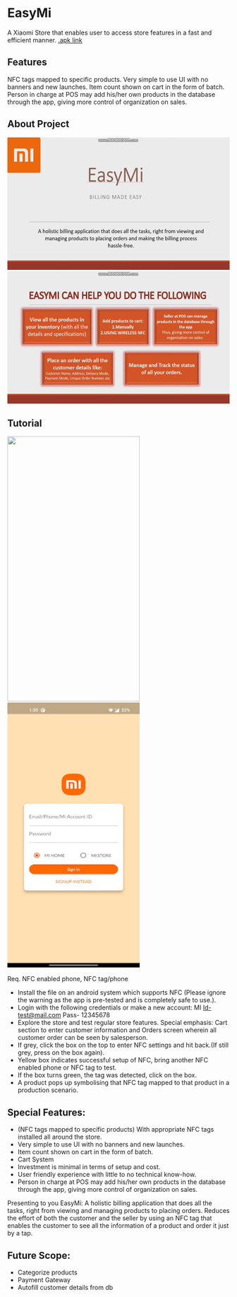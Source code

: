 # EasyMi

A Xiaomi Store that enables user to access store features in a fast and efficient manner.
[.apk link](https://drive.google.com/file/d/1-MkSpbs-CtE6CBUOC1gnIb0WyinYzM5Z/view?usp=sharing)

## Features

NFC tags mapped to specific products.
Very simple to use UI with no banners and new launches.
Item count shown on cart in the form of batch.
Person in charge at POS may add his/her own products in the database through the app, giving more control of organization on sales.

## About Project

<img src="./about1.png" height=300px width=600px>
<img src="./about2.png" height=300px width=600px>

## Tutorial

<img src="./tutorial2.gif" height=600px width=300px>
<img src="./home.jpg" height=600px width=300px>

Req. NFC enabled phone, NFC tag/phone

- Install the file on an android system which supports NFC (Please ignore the warning as the app is pre-tested and is completely safe to use.).
- Login with the following credentials or make a new account:
  MI Id-test@mail.com
  Pass- 12345678
- Explore the store and test regular store features.
  Special emphasis: Cart section to enter customer information and Orders screen wherein all customer order can be seen by salesperson.
- If grey, click the box on the top to enter NFC settings and hit back.(If still grey, press on the box again).
- Yellow box indicates successful setup of NFC, bring another NFC enabled phone or NFC tag to test.
- If the box turns green, the tag was detected, click on the box.
- A product pops up symbolising that NFC tag mapped to that product in a production scenario.

## Special Features:

- (NFC tags mapped to specific products) With appropriate NFC tags installed all around the store.
- Very simple to use UI with no banners and new launches.
- Item count shown on cart in the form of batch.
- Cart System
- Investment is minimal in terms of setup and cost.
- User friendly experience with little to no technical know-how.
- Person in charge at POS may add his/her own products in the database through the app, giving more control of organization on sales.

Presenting to you EasyMi: A holistic billing application that does all the tasks, right from viewing and managing products to placing orders.
Reduces the effort of both the customer and the seller by using an NFC tag that enables the customer to see all the information of a product and order it just by a tap.

## Future Scope:

- Categorize products
- Payment Gateway
- Autofill customer details from db
